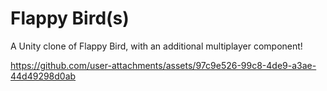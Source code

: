 # Flappy Bird(s)
A Unity clone of Flappy Bird, with an additional multiplayer component!

https://github.com/user-attachments/assets/97c9e526-99c8-4de9-a3ae-44d49298d0ab




